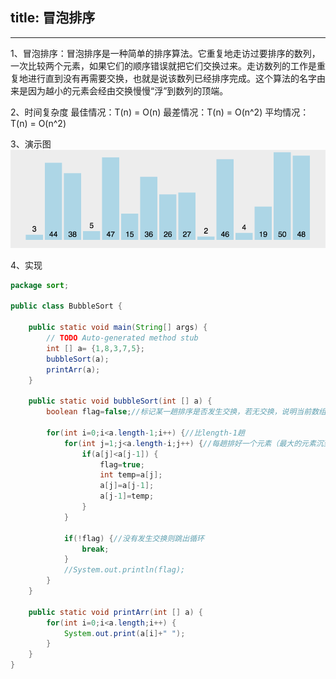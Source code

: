 title: 冒泡排序
---
------
1、冒泡排序：冒泡排序是一种简单的排序算法。它重复地走访过要排序的数列，一次比较两个元素，如果它们的顺序错误就把它们交换过来。走访数列的工作是重复地进行直到没有再需要交换，也就是说该数列已经排序完成。这个算法的名字由来是因为越小的元素会经由交换慢慢“浮”到数列的顶端。

2、时间复杂度
最佳情况：T(n) = O(n)   最差情况：T(n) = O(n^2)   平均情况：T(n) = O(n^2)

3、演示图
![Image text](https://github.com/Tingzi123/blog/blob/master/_posts/picture/bubblesort.gif?raw=true)

4、实现
```java
package sort;

public class BubbleSort {

	public static void main(String[] args) {
		// TODO Auto-generated method stub
		int [] a= {1,8,3,7,5};
		bubbleSort(a);
		printArr(a);
	}

	public static void bubbleSort(int [] a) {
		boolean flag=false;//标记某一趟排序是否发生交换，若无交换，说明当前数组已是排序好的数组
		
		for(int i=0;i<a.length-1;i++) {//比length-1趟
			for(int j=1;j<a.length-i;j++) {//每趟排好一个元素（最大的元素沉到最底），下一趟少不必比较这个元素
				if(a[j]<a[j-1]) {
					flag=true;
					int temp=a[j];
					a[j]=a[j-1];
					a[j-1]=temp;
				}
			}
			
			if(!flag) {//没有发生交换则跳出循环
				break;
			}
			//System.out.println(flag);
		}
	}
	
	public static void printArr(int [] a) {
		for(int i=0;i<a.length;i++) {
			System.out.print(a[i]+" ");
		}
	}
}

```